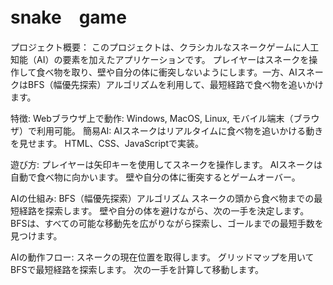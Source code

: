# snake　game

プロジェクト概要：
このプロジェクトは、クラシカルなスネークゲームに人工知能（AI）の要素を加えたアプリケーションです。
プレイヤーはスネークを操作して食べ物を取り、壁や自分の体に衝突しないようにします。一方、AIスネークはBFS（幅優先探索）アルゴリズムを利用して、最短経路で食べ物を追いかけます。

特徴:
Webブラウザ上で動作: Windows, MacOS, Linux, モバイル端末（ブラウザ）で利用可能。
簡易AI: AIスネークはリアルタイムに食べ物を追いかける動きを見せます。
 HTML、CSS、JavaScriptで実装。

遊び方:
プレイヤーは矢印キーを使用してスネークを操作します。
AIスネークは自動で食べ物に向かいます。
壁や自分の体に衝突するとゲームオーバー。

AIの仕組み:
BFS（幅優先探索）アルゴリズム
スネークの頭から食べ物までの最短経路を探索します。
壁や自分の体を避けながら、次の一手を決定します。
BFSは、すべての可能な移動先を広がりながら探索し、ゴールまでの最短手数を見つけます。

AIの動作フロー:
スネークの現在位置を取得します。
グリッドマップを用いてBFSで最短経路を探索します。
次の一手を計算して移動します。
